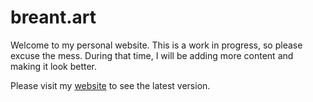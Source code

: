 # breant.art

Welcome to my personal website. This is a work in progress, so please excuse the mess.
During that time, I will be adding more content and making it look better.

Please visit my [website](https://breant.art) to see the latest version.
